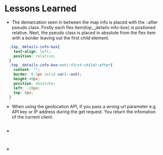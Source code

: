 # Lessons Learned

- The demarcation seen in between the map info is placed with the ::after pseudo class. Firstly each flex item(top__details-info-box) is postioned relative. Next, the pseudo class is placed in absolute from the flex item with a border leaving out the first child element.

```css
  .top__details-info-box{
    text-align: left;
    position: relative;
  }
  .top__details-info-box:not(:first-child):after{
    content: "";
    border: 0.3px solid var(--ash);
    height:40px;
    position: absolute;
    left: -20px;
    top: 8px;
  }
```

- When using the geolocation API, if you pass a wrong url parameter e.g API key or IP address during the get request. You return  the infomation of the current client.

```css

```

- 
```html

```
```js

```


- 
```ts

```